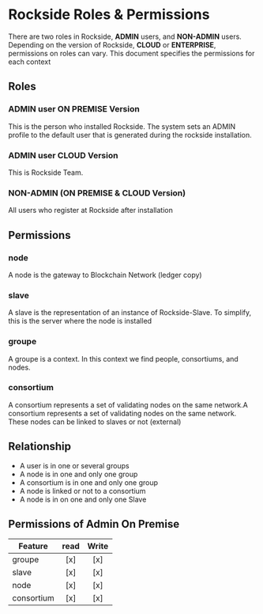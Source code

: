# Rockside Roles & Permissions
There are two roles in Rockside, **ADMIN** users, and **NON-ADMIN** users. Depending on the version of Rockside, **CLOUD** or **ENTERPRISE**, permissions on roles can vary. 
This document specifies the permissions for each context

## Roles
### ADMIN user ON PREMISE Version
This is the person who installed Rockside. The system sets an ADMIN profile to the default user that is generated during the rockside installation.

### ADMIN user CLOUD Version
This is Rockside Team.

### NON-ADMIN (ON PREMISE & CLOUD Version)
All users who register at Rockside after installation

## Permissions

### node
A node is the gateway to Blockchain Network (ledger copy)

### slave
A slave is the representation of an instance of Rockside-Slave. To simplify, this is the server where the node is installed 

### groupe
A groupe is a context. In this context we find people, consortiums, and nodes.

### consortium
A consortium represents a set of validating nodes on the same network.A consortium represents a set of validating nodes on the same network. These nodes can be linked to slaves or not (external)

## Relationship
- A user is in one or several groups
- A node is in one and only one group
- A consortium is in one and only one group
- A node is linked or not to a consortium
- A node is in on one and only one Slave


## Permissions of Admin On Premise

| Feature           | read      | Write     |
| -------------     |:---------:|:---------:|
| groupe            |[x]        |[x]        |
| slave             |[x]        |[x]        |
| node              |[x]        |[x]        |
| consortium        |[x]        |[x]        |
